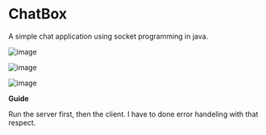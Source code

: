 # ChatBox
A simple chat application using socket programming in java.

![image](https://user-images.githubusercontent.com/64060109/115754259-a48e5280-a3b9-11eb-9d2f-64ca5f3f15b8.png)

![image](https://user-images.githubusercontent.com/64060109/115754619-00f17200-a3ba-11eb-8f9a-8273b1092532.png)

![image](https://user-images.githubusercontent.com/64060109/115754720-1f576d80-a3ba-11eb-9670-e5c34b52e8e3.png)

**Guide**

Run the server first, then the client. I have to done error handeling with that respect.
